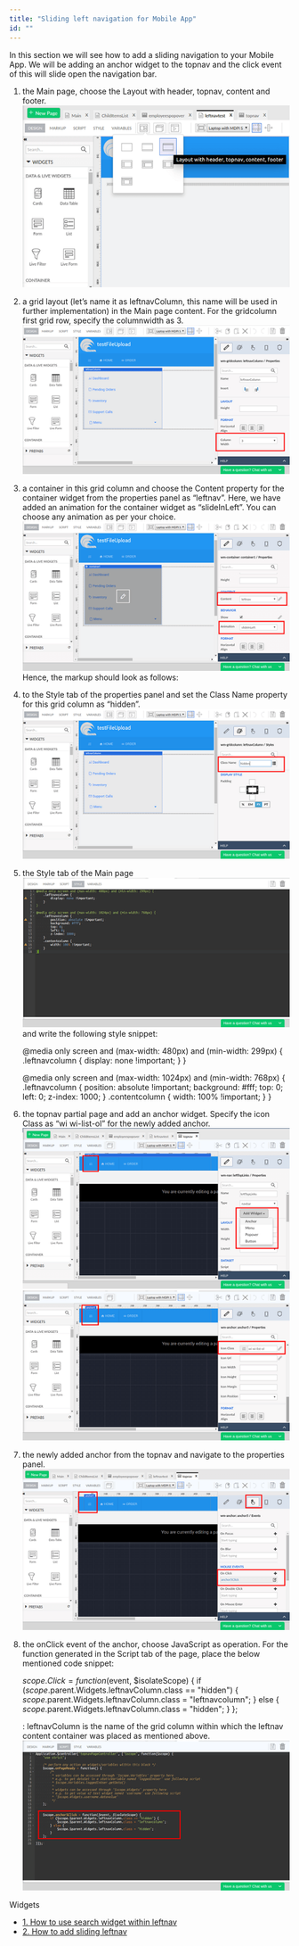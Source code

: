 ```yaml
---
title: "Sliding left navigation for Mobile App"
id: ""
---
```


In this section we will see how to add a sliding navigation to your Mobile App. We will be adding an anchor widget to the topnav and the click event of this will slide open the navigation bar.

1. the Main page, choose the Layout with header, topnav, content and footer. [![](../assets/sliding_leftnav1.png)](../assets/sliding_leftnav1.png)
2. a grid layout (let’s name it as leftnavColumn, this name will be used in further implementation) in the Main page content. For the gridcolumn first grid row, specify the columnwidth as 3. [![](../assets/sliding_leftnav2.png)](../assets/sliding_leftnav2.png)
3. a container in this grid column and choose the Content property for the container widget from the properties panel as “leftnav”. Here, we have added an animation for the container widget as “slideInLeft”. You can choose any animation as per your choice. [![](../assets/sliding_leftnav4.png)](../assets/sliding_leftnav4.png) Hence, the markup should look as follows:
    
    <wm-header content="header" name="header" height="auto"></wm-header>
        <wm-top-nav content="topnav" name="top\_nav1"></wm-top-nav>
        <wm-content name="content">
            <wm-page-content columnwidth="12" name="mainContent" padding="unset 15px">
                <wm-layoutgrid name="layoutgrid1">
                    <wm-gridrow name="gridrow1">
                        <wm-gridcolumn columnwidth="3" name="leftnavColumn" class="hidden">
                            <wm-container name="container1" content="leftnav" animation="slideInLeft"></wm-container>
                        </wm-gridcolumn>
                    </wm-gridrow>
                </wm-layoutgrid>
            </wm-page-content>
        </wm-content>
        <wm-footer name="footer" content="footer"></wm-footer>
    
4. to the Style tab of the properties panel and set the Class Name property for this grid column as “hidden”. [![](../assets/sliding_leftnav3.png)](../assets/sliding_leftnav3.png)
5. the Style tab of the Main page [![](../assets/sliding_leftnav5.png)](../assets/sliding_leftnav5.png) and write the following style snippet:
    
    @media only screen and (max-width: 480px) and (min-width: 299px) {
        .leftnavcolumn {
            display: none !important;
        }
    }
    
    @media only screen and (max-width: 1024px) and (min-width: 768px) {
        .leftnavcolumn {
            position: absolute !important;
            background: #fff;
            top: 0;
            left: 0;
            z-index: 1000;
        }
        .contentcolumn {
            width: 100% !important;
        }
    }
    
6. the topnav partial page and add an anchor widget. Specify the icon Class as “wi wi-list-ol” for the newly added anchor. [![](../assets/sliding_leftnav6.png)](../assets/sliding_leftnav6.png) [![](../assets/sliding_leftnav7.png)](../assets/sliding_leftnav7.png)
7. the newly added anchor from the topnav and navigate to the properties panel. [![](../assets/sliding_leftnav8.png)](../assets/sliding_leftnav8.png)
8. the onClick event of the anchor, choose JavaScript as operation. For the function generated in the Script tab of the page, place the below mentioned code snippet:
    
    $scope.Click = function($event, $isolateScope) {
            if ($scope.$parent.Widgets.leftnavColumn.class == "hidden") {
                $scope.$parent.Widgets.leftnavColumn.class = "leftnavcolumn";
            } else {
                $scope.$parent.Widgets.leftnavColumn.class = "hidden";
            }
        };
    
    : leftnavColumn is the name of the grid column within which the leftnav content container was placed as mentioned above. [![](../assets/sliding_leftnav9.png)](../assets/sliding_leftnav9.png)

Widgets

- [1\. How to use search widget within leftnav](/learn/how-tos/using-search-widget-within-navbar/)
- [2\. How to add sliding leftnav](/learn/how-tos/sliding-leftnav-mobile-app/)
